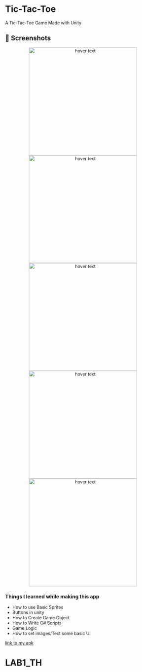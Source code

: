 # Tic-Tac-Toe
A Tic-Tac-Toe Game Made with Unity

## 📸 Screenshots
<p align="center">
  <img src="https://github.com/saicharansigiri/Tic-Tac-Toe/blob/main/images/sc1.jpg" width="350" title="hover text">
  <img src="https://github.com/saicharansigiri/Tic-Tac-Toe/blob/main/images/sc2.jpg" width="350" alt="hover text">
  
  <img src="https://github.com/saicharansigiri/Tic-Tac-Toe/blob/main/images/sc4.jpg" width="350" title="hover text">
  <img src="https://github.com/saicharansigiri/Tic-Tac-Toe/blob/main/images/sc5.jpg" width="350" alt="hover text">
  <img src="https://github.com/saicharansigiri/Tic-Tac-Toe/blob/main/images/sc6.jpg" width="350" alt="hover text">
  
</p>


### Things I learned while making this app 
- How to use Basic Sprites
- Buttons in unity
- How to Create Game Object
- How to Write C# Scripts
- Game Logic 
- How to set images/Text some basic UI



[link to my apk](https://github.com/saicharansigiri/Tic-Tac-Toe/blob/main/Tic%20Tac%20Toe.apk) 

# LAB1_TH
